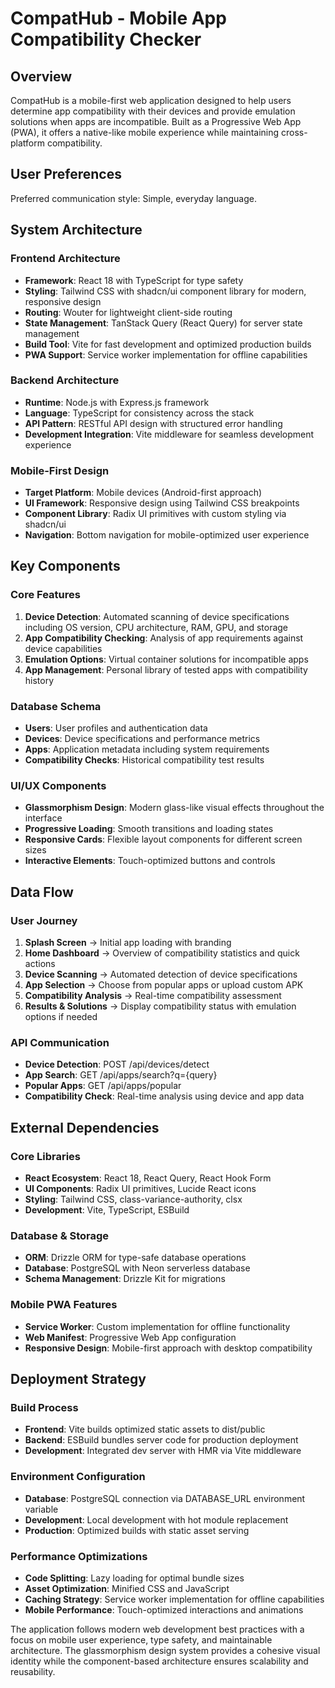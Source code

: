 # CompatHub - Mobile App Compatibility Checker

## Overview

CompatHub is a mobile-first web application designed to help users determine app compatibility with their devices and provide emulation solutions when apps are incompatible. Built as a Progressive Web App (PWA), it offers a native-like mobile experience while maintaining cross-platform compatibility.

## User Preferences

Preferred communication style: Simple, everyday language.

## System Architecture

### Frontend Architecture
- **Framework**: React 18 with TypeScript for type safety
- **Styling**: Tailwind CSS with shadcn/ui component library for modern, responsive design
- **Routing**: Wouter for lightweight client-side routing
- **State Management**: TanStack Query (React Query) for server state management
- **Build Tool**: Vite for fast development and optimized production builds
- **PWA Support**: Service worker implementation for offline capabilities

### Backend Architecture
- **Runtime**: Node.js with Express.js framework
- **Language**: TypeScript for consistency across the stack
- **API Pattern**: RESTful API design with structured error handling
- **Development Integration**: Vite middleware for seamless development experience

### Mobile-First Design
- **Target Platform**: Mobile devices (Android-first approach)
- **UI Framework**: Responsive design using Tailwind CSS breakpoints
- **Component Library**: Radix UI primitives with custom styling via shadcn/ui
- **Navigation**: Bottom navigation for mobile-optimized user experience

## Key Components

### Core Features
1. **Device Detection**: Automated scanning of device specifications including OS version, CPU architecture, RAM, GPU, and storage
2. **App Compatibility Checking**: Analysis of app requirements against device capabilities
3. **Emulation Options**: Virtual container solutions for incompatible apps
4. **App Management**: Personal library of tested apps with compatibility history

### Database Schema
- **Users**: User profiles and authentication data
- **Devices**: Device specifications and performance metrics
- **Apps**: Application metadata including system requirements
- **Compatibility Checks**: Historical compatibility test results

### UI/UX Components
- **Glassmorphism Design**: Modern glass-like visual effects throughout the interface
- **Progressive Loading**: Smooth transitions and loading states
- **Responsive Cards**: Flexible layout components for different screen sizes
- **Interactive Elements**: Touch-optimized buttons and controls

## Data Flow

### User Journey
1. **Splash Screen** → Initial app loading with branding
2. **Home Dashboard** → Overview of compatibility statistics and quick actions
3. **Device Scanning** → Automated detection of device specifications
4. **App Selection** → Choose from popular apps or upload custom APK
5. **Compatibility Analysis** → Real-time compatibility assessment
6. **Results & Solutions** → Display compatibility status with emulation options if needed

### API Communication
- **Device Detection**: POST /api/devices/detect
- **App Search**: GET /api/apps/search?q={query}
- **Popular Apps**: GET /api/apps/popular
- **Compatibility Check**: Real-time analysis using device and app data

## External Dependencies

### Core Libraries
- **React Ecosystem**: React 18, React Query, React Hook Form
- **UI Components**: Radix UI primitives, Lucide React icons
- **Styling**: Tailwind CSS, class-variance-authority, clsx
- **Development**: Vite, TypeScript, ESBuild

### Database & Storage
- **ORM**: Drizzle ORM for type-safe database operations
- **Database**: PostgreSQL with Neon serverless database
- **Schema Management**: Drizzle Kit for migrations

### Mobile PWA Features
- **Service Worker**: Custom implementation for offline functionality
- **Web Manifest**: Progressive Web App configuration
- **Responsive Design**: Mobile-first approach with desktop compatibility

## Deployment Strategy

### Build Process
- **Frontend**: Vite builds optimized static assets to dist/public
- **Backend**: ESBuild bundles server code for production deployment
- **Development**: Integrated dev server with HMR via Vite middleware

### Environment Configuration
- **Database**: PostgreSQL connection via DATABASE_URL environment variable
- **Development**: Local development with hot module replacement
- **Production**: Optimized builds with static asset serving

### Performance Optimizations
- **Code Splitting**: Lazy loading for optimal bundle sizes
- **Asset Optimization**: Minified CSS and JavaScript
- **Caching Strategy**: Service worker implementation for offline capabilities
- **Mobile Performance**: Touch-optimized interactions and animations

The application follows modern web development best practices with a focus on mobile user experience, type safety, and maintainable architecture. The glassmorphism design system provides a cohesive visual identity while the component-based architecture ensures scalability and reusability.